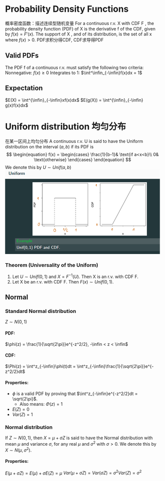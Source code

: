 # Probability Density Functions
概率密度函数：描述连续型随机变量
For a continuous r.v. X with CDF F , the probability density function (PDF) of X is
the derivative f of the CDF, given by $f(x)=F'(x)$. The support of X , and of its distribution, is the set of all x where $f (x )>0$.
PDF求积分得CDF, CDF求导得PDF

## Valid PDFs
The PDF f of a continuous r.v. must satisfy the following two criteria:
Nonnegative: $f(x) \geq 0$
Integrates to 1: $\int^\infin_{-\infin}f(x)dx = 1$

## Expectation
$E(X) = \int^{\infin}_{-\infin}xf(x)dx$
$E(g(X)) = \int^{\infin}_{-\infin} g(x)f(x)dx$

# Uniform distribution 均匀分布
在某一区间上均匀分布
A continuous r.v. U is said to have the Uniform distribution on the interval $(a,b)$ if its
PDF is
$$
\begin{equation}
f(x) = 
\begin{cases}
\frac{1}{b-1}& \text{if a<x<b}\\
0& \text{otherwise}
\end{cases}
\end{equation}
$$
We denote this by $U \sim Unif(a,b)$
![](img/5.1.png)

### Theorem (Universality of the Uniform)
1. Let $U \sim Unif(0,1)$ and $X = F^{-1}(U)$. Then X is an r.v. with CDF F.
2. Let X be an r.v. with CDF F. Then $F(x) \sim Unif(0,1)$.

## Normal

### Standard Normal distribution
$Z \sim N(0,1)$
#### PDF:
$\phi(z) = \frac{1}{\sqrt{2\pi}}e^{-z^2/2}, -\infin < z < \infin$
#### CDF:
$\Phi(z) = \int^z_{-\infin}\phi(t)dt = \int^z_{-\infin}\frac{1}{\sqrt{2\pi}}e^{-z^2/2}dt$
#### Properties:
+ $\phi$ is a valid PDF by proving that $\int^z_{-\infin}e^{-z^2/2}dt = \sqrt{2\pi}$. 
  + Also means: $\Phi(z) = 1$
+ $E(Z) = 0$
+ $Var(Z) = 1$

### Normal distribution
If $Z \sim N(0,1)$, then $X = \mu + \sigma Z$
is said to have the Normal distribution with mean $\mu$ and variance $\sigma$, for any real $\mu$ and $\sigma^2$ with $\sigma >0$. We denote this by $X \sim N (\mu,\sigma^2)$.

#### Properties:
$E(\mu+\sigma Z) = E(\mu) + \sigma E(Z) = \mu$
$Var(\mu + \sigma Z) = Var(\sigma Z) = \sigma^2Var(Z) = \sigma^2$